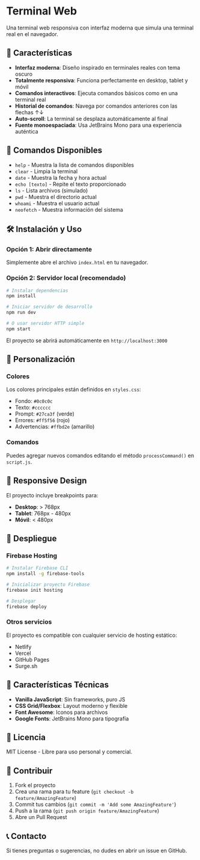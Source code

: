 # Terminal Web

Una terminal web responsiva con interfaz moderna que simula una terminal real en el navegador.

## 🚀 Características

- **Interfaz moderna**: Diseño inspirado en terminales reales con tema oscuro
- **Totalmente responsiva**: Funciona perfectamente en desktop, tablet y móvil
- **Comandos interactivos**: Ejecuta comandos básicos como en una terminal real
- **Historial de comandos**: Navega por comandos anteriores con las flechas ↑↓
- **Auto-scroll**: La terminal se desplaza automáticamente al final
- **Fuente monoespaciada**: Usa JetBrains Mono para una experiencia auténtica

## 📱 Comandos Disponibles

- `help` - Muestra la lista de comandos disponibles
- `clear` - Limpia la terminal
- `date` - Muestra la fecha y hora actual
- `echo [texto]` - Repite el texto proporcionado
- `ls` - Lista archivos (simulado)
- `pwd` - Muestra el directorio actual
- `whoami` - Muestra el usuario actual
- `neofetch` - Muestra información del sistema

## 🛠️ Instalación y Uso

### Opción 1: Abrir directamente
Simplemente abre el archivo `index.html` en tu navegador.

### Opción 2: Servidor local (recomendado)
```bash
# Instalar dependencias
npm install

# Iniciar servidor de desarrollo
npm run dev

# O usar servidor HTTP simple
npm start
```

El proyecto se abrirá automáticamente en `http://localhost:3000`

## 🎨 Personalización

### Colores
Los colores principales están definidos en `styles.css`:
- Fondo: `#0c0c0c`
- Texto: `#cccccc`
- Prompt: `#27ca3f` (verde)
- Errores: `#ff5f56` (rojo)
- Advertencias: `#ffbd2e` (amarillo)

### Comandos
Puedes agregar nuevos comandos editando el método `processCommand()` en `script.js`.

## 📱 Responsive Design

El proyecto incluye breakpoints para:
- **Desktop**: > 768px
- **Tablet**: 768px - 480px
- **Móvil**: < 480px

## 🚀 Despliegue

### Firebase Hosting
```bash
# Instalar Firebase CLI
npm install -g firebase-tools

# Inicializar proyecto Firebase
firebase init hosting

# Desplegar
firebase deploy
```

### Otros servicios
El proyecto es compatible con cualquier servicio de hosting estático:
- Netlify
- Vercel
- GitHub Pages
- Surge.sh

## 🎯 Características Técnicas

- **Vanilla JavaScript**: Sin frameworks, puro JS
- **CSS Grid/Flexbox**: Layout moderno y flexible
- **Font Awesome**: Iconos para archivos
- **Google Fonts**: JetBrains Mono para tipografía

## 📄 Licencia

MIT License - Libre para uso personal y comercial.

## 🤝 Contribuir

1. Fork el proyecto
2. Crea una rama para tu feature (`git checkout -b feature/AmazingFeature`)
3. Commit tus cambios (`git commit -m 'Add some AmazingFeature'`)
4. Push a la rama (`git push origin feature/AmazingFeature`)
5. Abre un Pull Request

## 📞 Contacto

Si tienes preguntas o sugerencias, no dudes en abrir un issue en GitHub. 